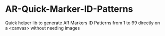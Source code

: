 # AR-Quick-Marker-ID-Patterns
Quick helper lib to generate AR Markers ID Patterns from 1 to 99 directly on a &lt;canvas> without needing images
